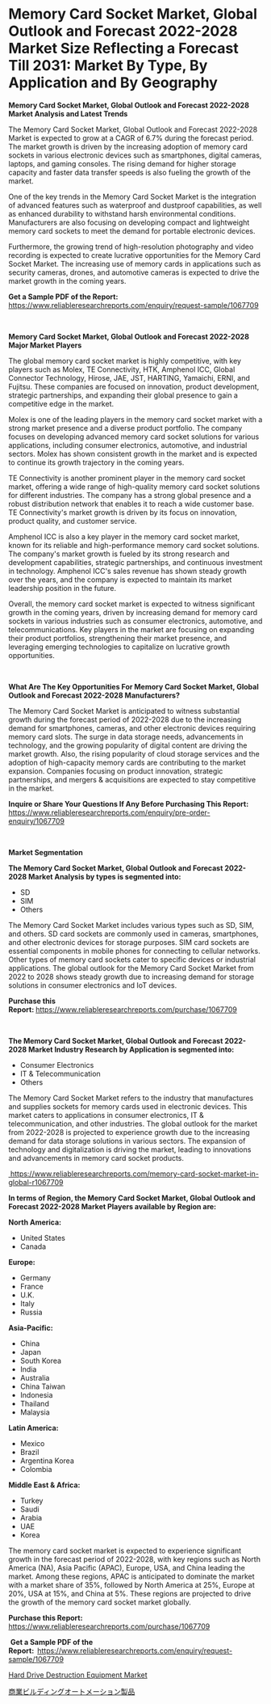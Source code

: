 <p><h1>Memory Card Socket Market, Global Outlook and Forecast 2022-2028 Market Size Reflecting a Forecast Till 2031: Market By Type, By Application and By Geography</h1></p><p><strong>Memory Card Socket Market, Global Outlook and Forecast 2022-2028 Market Analysis and Latest Trends</strong></p>
<p><p>The Memory Card Socket Market, Global Outlook and Forecast 2022-2028 Market is expected to grow at a CAGR of 6.7% during the forecast period. The market growth is driven by the increasing adoption of memory card sockets in various electronic devices such as smartphones, digital cameras, laptops, and gaming consoles. The rising demand for higher storage capacity and faster data transfer speeds is also fueling the growth of the market.</p><p>One of the key trends in the Memory Card Socket Market is the integration of advanced features such as waterproof and dustproof capabilities, as well as enhanced durability to withstand harsh environmental conditions. Manufacturers are also focusing on developing compact and lightweight memory card sockets to meet the demand for portable electronic devices.</p><p>Furthermore, the growing trend of high-resolution photography and video recording is expected to create lucrative opportunities for the Memory Card Socket Market. The increasing use of memory cards in applications such as security cameras, drones, and automotive cameras is expected to drive the market growth in the coming years.</p></p>
<p><strong>Get a Sample PDF of the Report:&nbsp;</strong> <a href="https://www.reliableresearchreports.com/enquiry/request-sample/1067709">https://www.reliableresearchreports.com/enquiry/request-sample/1067709</a></p>
<p>&nbsp;</p>
<p><strong>Memory Card Socket Market, Global Outlook and Forecast 2022-2028 Major Market Players</strong></p>
<p><p>The global memory card socket market is highly competitive, with key players such as Molex, TE Connectivity, HTK, Amphenol ICC, Global Connector Technology, Hirose, JAE, JST, HARTING, Yamaichi, ERNI, and Fujitsu. These companies are focused on innovation, product development, strategic partnerships, and expanding their global presence to gain a competitive edge in the market.</p><p>Molex is one of the leading players in the memory card socket market with a strong market presence and a diverse product portfolio. The company focuses on developing advanced memory card socket solutions for various applications, including consumer electronics, automotive, and industrial sectors. Molex has shown consistent growth in the market and is expected to continue its growth trajectory in the coming years.</p><p>TE Connectivity is another prominent player in the memory card socket market, offering a wide range of high-quality memory card socket solutions for different industries. The company has a strong global presence and a robust distribution network that enables it to reach a wide customer base. TE Connectivity's market growth is driven by its focus on innovation, product quality, and customer service.</p><p>Amphenol ICC is also a key player in the memory card socket market, known for its reliable and high-performance memory card socket solutions. The company's market growth is fueled by its strong research and development capabilities, strategic partnerships, and continuous investment in technology. Amphenol ICC's sales revenue has shown steady growth over the years, and the company is expected to maintain its market leadership position in the future.</p><p>Overall, the memory card socket market is expected to witness significant growth in the coming years, driven by increasing demand for memory card sockets in various industries such as consumer electronics, automotive, and telecommunications. Key players in the market are focusing on expanding their product portfolios, strengthening their market presence, and leveraging emerging technologies to capitalize on lucrative growth opportunities.</p></p>
<p>&nbsp;</p>
<p><strong>What Are The Key Opportunities For Memory Card Socket Market, Global Outlook and Forecast 2022-2028 Manufacturers?</strong></p>
<p><p>The Memory Card Socket Market is anticipated to witness substantial growth during the forecast period of 2022-2028 due to the increasing demand for smartphones, cameras, and other electronic devices requiring memory card slots. The surge in data storage needs, advancements in technology, and the growing popularity of digital content are driving the market growth. Also, the rising popularity of cloud storage services and the adoption of high-capacity memory cards are contributing to the market expansion. Companies focusing on product innovation, strategic partnerships, and mergers & acquisitions are expected to stay competitive in the market.</p></p>
<p><strong>Inquire or Share Your Questions If Any Before Purchasing This Report:</strong> <a href="https://www.reliableresearchreports.com/enquiry/pre-order-enquiry/1067709">https://www.reliableresearchreports.com/enquiry/pre-order-enquiry/1067709</a></p>
<p>&nbsp;</p>
<p><strong>Market Segmentation</strong></p>
<p><strong>The Memory Card Socket Market, Global Outlook and Forecast 2022-2028 Market Analysis by types is segmented into:</strong></p>
<p><ul><li>SD</li><li>SIM</li><li>Others</li></ul></p>
<p><p>The Memory Card Socket Market includes various types such as SD, SIM, and others. SD card sockets are commonly used in cameras, smartphones, and other electronic devices for storage purposes. SIM card sockets are essential components in mobile phones for connecting to cellular networks. Other types of memory card sockets cater to specific devices or industrial applications. The global outlook for the Memory Card Socket Market from 2022 to 2028 shows steady growth due to increasing demand for storage solutions in consumer electronics and IoT devices.</p></p>
<p><strong>Purchase this Report:&nbsp;</strong><a href="https://www.reliableresearchreports.com/purchase/1067709">https://www.reliableresearchreports.com/purchase/1067709</a></p>
<p>&nbsp;</p>
<p><strong>The Memory Card Socket Market, Global Outlook and Forecast 2022-2028 Market Industry Research by Application is segmented into:</strong></p>
<p><ul><li>Consumer Electronics</li><li>IT & Telecommunication</li><li>Others</li></ul></p>
<p><p>The Memory Card Socket Market refers to the industry that manufactures and supplies sockets for memory cards used in electronic devices. This market caters to applications in consumer electronics, IT & telecommunication, and other industries. The global outlook for the market from 2022-2028 is projected to experience growth due to the increasing demand for data storage solutions in various sectors. The expansion of technology and digitalization is driving the market, leading to innovations and advancements in memory card socket products.</p></p>
<p><a href="https://www.reliableresearchreports.com/memory-card-socket-market-in-global-r1067709">&nbsp;https://www.reliableresearchreports.com/memory-card-socket-market-in-global-r1067709</a></p>
<p><strong>In terms of Region, the Memory Card Socket Market, Global Outlook and Forecast 2022-2028 Market Players available by Region are:</strong></p>
<p>
    <p> <strong> North America: </strong>
        <ul>
            <li>United States</li>
            <li>Canada</li>
        </ul>
        </p> 
    <p> <strong> Europe: </strong>
        <ul>
            <li>Germany</li>
            <li>France</li>
            <li>U.K.</li>
            <li>Italy</li>
            <li>Russia</li>
        </ul>
        </p> 
    <p> <strong> Asia-Pacific: </strong>
        <ul>
            <li>China</li>
            <li>Japan</li>
            <li>South Korea</li>
            <li>India</li>
            <li>Australia</li>
            <li>China Taiwan</li>
            <li>Indonesia</li>
            <li>Thailand</li>
            <li>Malaysia</li>
        </ul>
        </p> 
    <p> <strong> Latin America: </strong>
        <ul>
            <li>Mexico</li>
            <li>Brazil</li>
            <li>Argentina Korea</li>
            <li>Colombia</li>
        </ul>
        </p> 
    <p> <strong> Middle East & Africa: </strong>
        <ul>
            <li>Turkey</li>
            <li>Saudi</li>
            <li>Arabia</li>
            <li>UAE</li>
            <li>Korea</li>
        </ul>
    </p>
    </p>
<p><p>The memory card socket market is expected to experience significant growth in the forecast period of 2022-2028, with key regions such as North America (NA), Asia Pacific (APAC), Europe, USA, and China leading the market. Among these regions, APAC is anticipated to dominate the market with a market share of 35%, followed by North America at 25%, Europe at 20%, USA at 15%, and China at 5%. These regions are projected to drive the growth of the memory card socket market globally.</p></p>
<p><strong>Purchase this Report: </strong><a href="https://www.reliableresearchreports.com/purchase/1067709">https://www.reliableresearchreports.com/purchase/1067709</a></p>
<p>&nbsp;<strong>Get a Sample PDF of the Report:&nbsp;&nbsp;</strong><a href="https://www.reliableresearchreports.com/enquiry/request-sample/1067709">https://www.reliableresearchreports.com/enquiry/request-sample/1067709</a></p>
<p><strong></strong></p>
<p><p><a href="https://view.publitas.com/reportprime-1/hard-drive-destruction-equipment-market-size-and-market-trends-complete-industry-overview-2024-to-2031/">Hard Drive Destruction Equipment Market</a></p><p><a href="https://github.com/SimeonBode1/Market-Research-Report-List-1/blob/main/654748187003.md">商業ビルディングオートメーション製品</a></p></p>